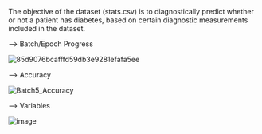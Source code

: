 The objective of the dataset (stats.csv) is to diagnostically predict whether or not a patient has diabetes,
based on certain diagnostic measurements included in the dataset.

--> Batch/Epoch Progress

![85d9076bcafffd59db3e9281efafa5ee](https://user-images.githubusercontent.com/66560574/83974088-56807580-a8f3-11ea-9386-72d6de1c75fb.gif)


--> Accuracy

![Batch5_Accuracy](https://user-images.githubusercontent.com/66560574/84281221-fd0d8600-ab40-11ea-9009-646d0d9d1503.PNG)


--> Variables

![image](https://user-images.githubusercontent.com/66560574/83976899-af590980-a905-11ea-87e4-99a698c87697.png)
